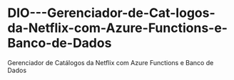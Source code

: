# DIO---Gerenciador-de-Cat-logos-da-Netflix-com-Azure-Functions-e-Banco-de-Dados
Gerenciador de Catálogos da Netflix com Azure Functions e Banco de Dados
